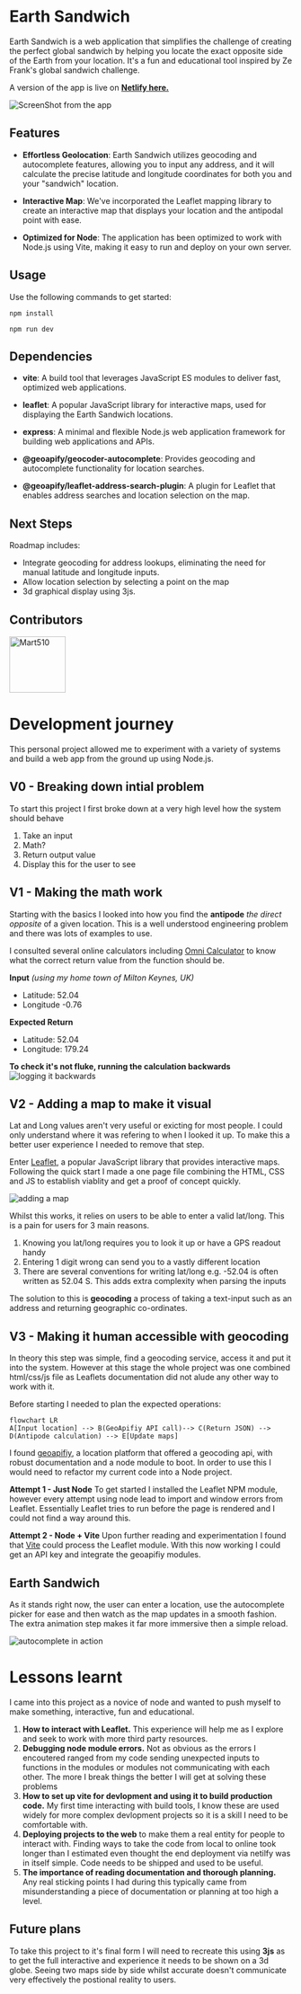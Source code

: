 # Earth Sandwich

Earth Sandwich is a web application that simplifies the challenge of creating the perfect global sandwich by helping you locate the exact opposite side of the Earth from your location. It's a fun and educational tool inspired by Ze Frank's global sandwich challenge.

A version of the app is live on **[Netlify here.](https://earth-sandwich.netlify.app/)**

![ScreenShot from the app](image.png)

## Features

- **Effortless Geolocation**: Earth Sandwich utilizes geocoding and autocomplete features, allowing you to input any address, and it will calculate the precise latitude and longitude coordinates for both you and your "sandwich" location.

- **Interactive Map**: We've incorporated the Leaflet mapping library to create an interactive map that displays your location and the antipodal point with ease.

- **Optimized for Node**: The application has been optimized to work with Node.js using Vite, making it easy to run and deploy on your own server.

## Usage

Use the following commands to get started:

```
npm install

npm run dev
```

## Dependencies

- **vite**: A build tool that leverages JavaScript ES modules to deliver fast, optimized web applications.

- **leaflet**: A popular JavaScript library for interactive maps, used for displaying the Earth Sandwich locations.

- **express**: A minimal and flexible Node.js web application framework for building web applications and APIs.

- **@geoapify/geocoder-autocomplete**: Provides geocoding and autocomplete functionality for location searches.

- **@geoapify/leaflet-address-search-plugin**: A plugin for Leaflet that enables address searches and location selection on the map.

## Next Steps

Roadmap includes:
- Integrate geocoding for address lookups, eliminating the need for manual latitude and longitude inputs.
- Allow location selection by selecting a point on the map
- 3d graphical display using 3js.

## Contributors

<a href="https://github.com/Mart510">
        <img src="https://github.com/Mart510.png" width="100" height="100" alt="Mart510">
</a>


# Development journey

This personal project allowed me to experiment with a variety of systems and build a web app from the ground up using Node.js.

## V0 - Breaking down intial problem 
To start this project I first broke down at a very high level how the system should behave

 1. Take an input
 2. Math?
 3. Return output value
 4. Display this for the user to see

## V1 - Making the math work

Starting with the basics I looked into how you find the **antipode** *the direct opposite* of a given location. This is a well understood engineering problem and there was lots of examples to use.

I consulted several online calculators including [Omni Calculator](https://www.omnicalculator.com/other/antipode) to know what the correct return value from the function should be.

**Input** *(using my home town of Milton Keynes, UK)*
 - Latitude: 52.04
 - Longitude -0.76
 
 **Expected Return**
 - Latitude: 52.04 
 - Longitude: 179.24
 
 **To check it's not fluke, running the calculation backwards**
 ![logging it backwards](./WIP_files_for_documentation/V1justlogging.png)
 

## V2 - Adding a map to make it visual

Lat and Long values aren't very useful or exicting for most people. I could only understand where it was refering to when I looked it up. To make this a better user experience I needed to remove that step.

Enter [Leaflet](https://leafletjs.com/), a popular JavaScript library that provides interactive maps. Following the quick start I made a one page file combining the HTML, CSS and JS to establish viablity and get a proof of concept quickly.

![adding a map](./WIP_files_for_documentation/V2addingleaflet.png)

Whilst this works, it relies on users to be able to enter a valid lat/long. This is a pain for users for 3 main reasons.

 1. Knowing you lat/long requires you to look it up or have a GPS readout handy
 2. Entering 1 digit wrong can send you to a vastly different location
 3. There are several conventions for writing lat/long e.g. -52.04 is often written as 52.04 S. This adds extra complexity when parsing the inputs

The solution to this is **geocoding** a process of taking a text-input such as an address and returning geographic co-ordinates.

## V3 - Making it human accessible with geocoding
In theory this step was simple, find a geocoding service, access it and put it into the system. However at this stage the whole project was one combined html/css/js file as Leaflets documentation did not alude any other way to work with it.

Before starting I needed to plan the expected operations:
```mermaid
flowchart LR
A[Input location] --> B(GeoApifiy API call)--> C(Return JSON) --> D(Antipode calculation) --> E[Update maps]
```

I found [geoapifiy](https://www.geoapify.com/), a location platform that offered a geocoding api, with robust documentation and a node module to boot. In order to use this I would need to refactor my current code into a Node project.

**Attempt 1 - Just Node**
To get started I installed the Leaflet NPM module, however every attempt using node lead to import and window errors from Leaflet. Essentially Leaflet tries to run before the page is rendered and I could not find a way around this.

**Attempt 2 - Node + Vite**
Upon further reading and experimentation I found that [Vite](https://vitejs.dev/) could process the Leaflet module. With this now working I could get an API key and integrate the geoapifiy modules.

## Earth Sandwich
As it stands right now, the user can enter a location, use the autocomplete picker for ease and then watch as the map updates in a smooth fashion. The extra animation step makes it far more immersive then a simple reload.

![autocomplete in action](./WIP_files_for_documentation/autocomplete.gif)
# Lessons learnt
I came into this project as a novice of node and wanted to push myself to make something, interactive, fun and educational.

 1. **How to interact with Leaflet.** This experience will help me as I explore and seek to work with more third party resources.
 2. **Debugging node module errors.** Not as obvious as the errors I encoutered ranged from my code sending unexpected inputs to functions in the modules or modules not communicating with each other. The more I break things the better I will get at solving these problems
 3. **How to set up vite for devlopment and using it to build production code.** My first time interacting with build tools, I know these are used widely for more complex devlopment projects so it is a skill I need to be comfortable with.
 4. **Deploying projects to the web** to make them a real entity for people to interact with. Finding ways to take the code from local to online took longer than I estimated even thought the end deployment via netilfy was in itself simple. Code needs to be shipped and used to be useful.
 5. **The importance of reading documentation and thorough planning.** Any real sticking points I had during this typically came from misunderstanding a piece of documentation or planning at too high a level.

## Future plans

To take this project to it's final form I will need to recreate this using **3js** as to get the full interactive and experience it needs to be shown on a 3d globe. Seeing two maps side by side whilst accurate doesn't communicate very effectively the postional reality to users.
